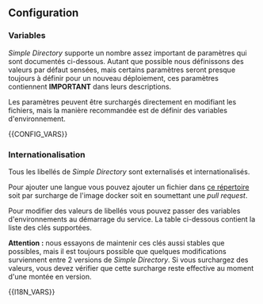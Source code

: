 ## Configuration

### Variables

*Simple Directory* supporte un nombre assez important de paramètres qui sont documentés ci-dessous. Autant que possible nous définissons des valeurs par défaut sensées, mais certains paramètres seront presque toujours à définir pour un nouveau déploiement, ces paramètres contiennent **IMPORTANT** dans leurs descriptions.

Les paramètres peuvent être surchargés directement en modifiant les fichiers, mais la manière recommandée est de définir des variables d'environnement.

{{CONFIG_VARS}}

### Internationalisation

Tous les libellés de *Simple Directory* sont externalisés et internationalisés.

Pour ajouter une langue vous pouvez ajouter un fichier dans [ce répertoire](https://github.com/koumoul-dev/simple-directory/tree/master/i18n) soit par surcharge de l'image docker soit en soumettant une *pull request*.

Pour modifier des valeurs de libellés vous pouvez passer des variables d'environnements au démarrage du service. La table ci-dessous contient la liste des clés supportées.

**Attention :** nous essayons de maintenir ces clés aussi stables que possibles, mais il est toujours possible que quelques modifications surviennent entre 2 versions de *Simple Directory*. Si vous surchargez des valeurs, vous devez vérifier que cette surcharge reste effective au moment d'une montée en version.

{{I18N_VARS}}
